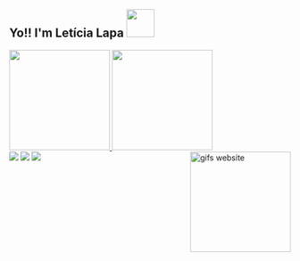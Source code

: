 <h2> Yo!! I'm Letícia Lapa <img src="https://media.giphy.com/media/VgCDAzcKvsR6OM0uWg/giphy.gif" width="50"> </h2>
<div>
  <a href="https://github.com/LehLapa">
  <img height="180em" src="https://github-readme-stats.vercel.app/api?username=LehLapa&show_icons=true&theme=tokyonight&include_all_commits=tru&count_private+true"/>
  <img height="180em" src="https://github-readme-stats.vercel.app/api/top-langs/?username=LehLapa&layout=compact&theme=tokyonight"/>
  <a href="http://freegifmaker.me/"><img src="http://i.freegifmaker.me/1/7/0/0/4/9/17004985332069618.gif?1700498533" align="right" hight="150" width="180" alt="gifs website"/></a><br/><a href="http://www.freegifmaker.me/"><a/>
</div>
  
<div>
  <a href="https://www.instagram.com/whoislapa_/ target="_blanck"> <img src="https://img.shields.io/badge/Instagram-E4405F?style=for-the-badge&logo=instagram&logoColor=white"></a>
  <a href="leticiadalapa@gmail.com"> <img src="https://img.shields.io/badge/Gmail-D14836?style=for-the-badge&logo=gmail&logoColor=white" target="_blanck"></a>
  <a href="https://www.linkedin.com/in/letícia-lapa-2710b6280/" target="_blanck"> <img src="https://img.shields.io/badge/LinkedIn-0077B5?style=for-the-badge&logo=linkedin&logoColor=white"></a>
</div> 

##



